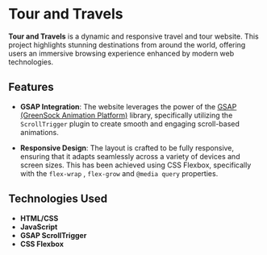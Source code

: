 # Tour and Travels

**Tour and Travels** is a dynamic and responsive travel and tour website. This project highlights stunning destinations from around the world, offering users an immersive browsing experience enhanced by modern web technologies.

## Features

- **GSAP Integration**: The website leverages the power of the [GSAP (GreenSock Animation Platform)](https://greensock.com/gsap/) library, specifically utilizing the `ScrollTrigger` plugin to create smooth and engaging scroll-based animations.

- **Responsive Design**: The layout is crafted to be fully responsive, ensuring that it adapts seamlessly across a variety of devices and screen sizes. This has been achieved using CSS Flexbox, specifically with the `flex-wrap` , `flex-grow` and `@media query` properties.

## Technologies Used

- **HTML/CSS**
- **JavaScript**
- **GSAP ScrollTrigger**
- **CSS Flexbox**




